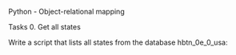 Python - Object-relational mapping

Tasks
0. Get all states

Write a script that lists all states from the database hbtn_0e_0_usa:
